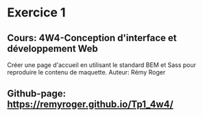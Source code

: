 # Exercice 1
## Cours: 4W4-Conception d'interface et développement Web

Créer une page d'accueil en utilisant le standard BEM et Sass pour reproduire le contenu de maquette.
Auteur: Rémy Roger
## Github-page: https://remyroger.github.io/Tp1_4w4/